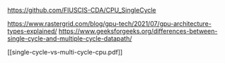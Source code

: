 https://github.com/FIUSCIS-CDA/CPU_SingleCycle

https://www.rastergrid.com/blog/gpu-tech/2021/07/gpu-architecture-types-explained/
https://www.geeksforgeeks.org/differences-between-single-cycle-and-multiple-cycle-datapath/

[[single-cycle-vs-multi-cycle-cpu.pdf]]
